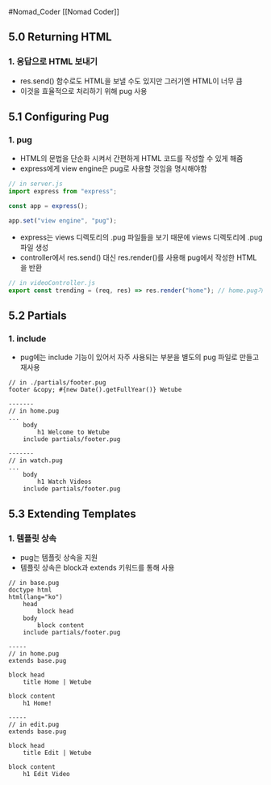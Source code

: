 #Nomad_Coder [[Nomad Coder]]

## 5.0 Returning HTML
### 1. 응답으로 HTML 보내기
- res.send() 함수로도 HTML을 보낼 수도 있지만 그러기엔 HTML이 너무 큼
- 이것을 효율적으로 처리하기 위해 pug 사용



## 5.1 Configuring Pug
### 1. pug
- HTML의 문법을 단순화 시켜서 간편하게 HTML 코드를 작성할 수 있게 해줌
- express에게 view engine은 pug로 사용할 것임을 명시해야함
```javascript
// in server.js
import express from "express";

const app = express();

app.set("view engine", "pug");
```
- express는 views 디렉토리의 .pug 파일들을 보기 때문에 views 디렉토리에 .pug 파일 생성
- controller에서 res.send() 대신 res.render()를 사용해 pug에서 작성한 HTML을 반환
```javascript
// in videoController.js
export const trending = (req, res) => res.render("home"); // home.pug가 views에 존재
```



## 5.2 Partials

### 1. include
- pug에는 include 기능이 있어서 자주 사용되는 부분을 별도의 pug 파일로 만들고 재사용
```pug
// in ./partials/footer.pug
footer &copy; #{new Date().getFullYear()} Wetube

-------
// in home.pug
...
	body
		h1 Welcome to Wetube
	include partials/footer.pug

-------
// in watch.pug
...
	body
		h1 Watch Videos
	include partials/footer.pug
```




## 5.3 Extending Templates
### 1. 템플릿 상속
- pug는 템플릿 상속을 지원
- 템플릿 상속은 block과 extends 키워드를 통해 사용
```pug
// in base.pug
doctype html
html(lang="ko")
    head
        block head
    body
        block content
    include partials/footer.pug

-----
// in home.pug
extends base.pug

block head
    title Home | Wetube

block content
    h1 Home!

-----
// in edit.pug
extends base.pug

block head
    title Edit | Wetube

block content
    h1 Edit Video

```